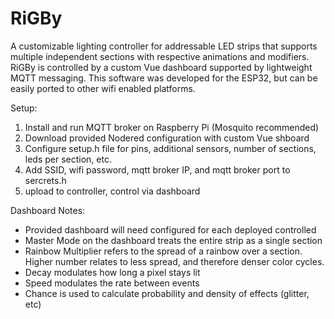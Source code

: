 # RiGBy
A customizable lighting controller for addressable LED strips that supports multiple independent sections with respective animations and modifiers. RiGBy is controlled by a custom Vue dashboard supported by lightweight MQTT messaging. This software was developed for the ESP32, but can be easily ported to other wifi enabled platforms.

Setup:
1. Install and run MQTT broker on Raspberry Pi (Mosquito recommended)
2. Download provided Nodered configuration with custom Vue shboard
3. Configure setup.h file for pins, additional sensors, number of sections, leds per section, etc.
4. Add SSID, wifi password, mqtt broker IP, and mqtt broker port to sercrets.h
5. upload to controller, control via dashboard

Dashboard Notes:
- Provided dashboard will need configured for each deployed controlled
- Master Mode on the dashboard treats the entire strip as a single section
- Rainbow Multiplier refers to the spread of a rainbow over a section. Higher number relates to less spread, and therefore denser color cycles.
- Decay modulates how long a pixel stays lit
- Speed modulates the rate between events
- Chance is used to calculate probability and density of effects (glitter, etc)


